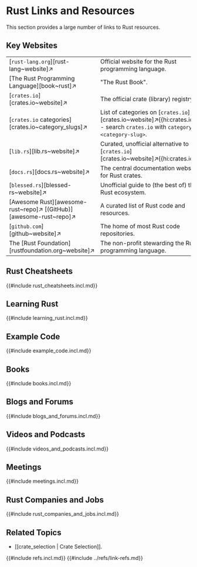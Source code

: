 # Rust Links and Resources

This section provides a large number of links to Rust resources.

## Key Websites

|||
|---|---|
| [`rust-lang.org`][rust-lang~website]↗ | Official website for the Rust programming language. |
| [The Rust Programming Language][book~rust]↗ | "The Rust Book". |
| [`crates.io`][crates.io~website]↗ | The official crate (library) registry. |
| [`crates.io` categories][crates.io~category_slugs]↗ | List of categories on [`crates.io`][crates.io~website]↗{{hi:crates.io}} - search `crates.io` with `category:<category-slug>`. |
| [`lib.rs`][lib.rs~website]↗ | Curated, unofficial alternative to [`crates.io`][crates.io~website]↗{{hi:crates.io}}. |
| [`docs.rs`][docs.rs~website]↗ | The central documentation website for Rust crates. |
| [`blessed.rs`][blessed-rs~website]↗ | Unofficial guide to (the best of) the Rust ecosystem. |
| [Awesome Rust][awesome-rust~repo]↗ [(GitHub)][awesome-rust~repo]↗ | A curated list of Rust code and resources. |
| [`github.com`][github~website]↗ | The home of most Rust code repositories. |
| The [Rust Foundation][rustfoundation.org~website]↗ | The non-profit stewarding the Rust programming language. |

## Rust Cheatsheets

{{#include rust_cheatsheets.incl.md}}

## Learning Rust

{{#include learning_rust.incl.md}}

## Example Code

{{#include example_code.incl.md}}

## Books

{{#include books.incl.md}}

## Blogs and Forums

{{#include blogs_and_forums.incl.md}}

## Videos and Podcasts

{{#include videos_and_podcasts.incl.md}}

## Meetings

{{#include meetings.incl.md}}

## Rust Companies and Jobs

{{#include rust_companies_and_jobs.incl.md}}

## Related Topics

- [[crate_selection | Crate Selection]].

{{#include refs.incl.md}}
{{#include ../refs/link-refs.md}}

<div class="hidden">
</div>
